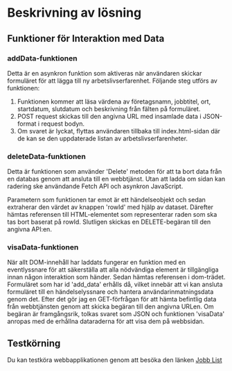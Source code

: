 # Beskrivning av lösning

## Funktioner för Interaktion med Data

### addData-funktionen

Detta är en asynkron funktion som aktiveras när användaren skickar formuläret för att lägga till ny arbetslivserfarenhet. Följande steg utförs av funktionen:

1. Funktionen kommer att läsa värdena av företagsnamn, jobbtitel, ort, startdatum, slutdatum och beskrivning från fälten på formuläret.
2. POST request skickas till den angivna URL med insamlade data i JSON-format i request bodyn.
3. Om svaret är lyckat, flyttas användaren tillbaka till index.html-sidan där de kan se den uppdaterade listan av arbetslivserfarenheter.

### deleteData-funktionen

Detta är funktionen som använder 'Delete' metoden för att ta bort data från en databas genom att ansluta till en webbtjänst. Utan att ladda om sidan kan radering ske användande Fetch API och asynkron JavaScript.

Parametern som funktionen tar emot är ett händelseobjekt och sedan extraherar den värdet av knappen 'rowId' med hjälp av dataset. Därefter hämtas referensen till HTML-elementet som representerar raden som ska tas bort baserat på rowId. Slutligen skickas en DELETE-begäran till den angivna API:en.

### visaData-funktionen

När allt DOM-innehåll har laddats fungerar en funktion med en eventlyssnare för att säkerställa att alla nödvändiga element är tillgängliga innan någon interaktion som händer. Sedan hämtas referensen i dom-trädet. Formuläret som har id 'add_data' erhålls då, vilket innebär att vi kan ansluta formuläret till en händelselyssnare och hantera användarinmatningsdata genom det. Efter det gör jag en GET-förfrågan för att hämta befintlig data från webbtjänsten genom att skicka begäran till den angivna URLen. Om begäran är framgångsrik, tolkas svaret som JSON och funktionen 'visaData' anropas med de erhållna dataraderna för att visa dem på webbsidan.


## Testkörning
Du kan testköra webbapplikationen genom att besöka den länken [Jobb List](https://display-api-data--majestic-pithivier-849516.netlify.app/)
